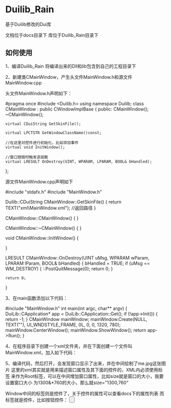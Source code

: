 # Duilib_Rain


基于Duilib修改的Dui库

文档位于docs目录下
库位于Duilib_Rain目录下




## 如何使用
1、编译Duilib_Rain
将编译出来的Dll和lib包含到自己的工程目录下


2、新建类CMainWindow，产生头文件MainWindow.h和源文件MainWindow.cpp

头文件MainWindow.h声明如下：

#pragma once
#include <Duilib.h>
using namespace Duilib;
class CMainWindow : public CWindowImplBase
{
public:
	CMainWindow();
	~CMainWindow();

	virtual CDuiString GetSkinFile();

	virtual LPCTSTR GetWindowClassName()const;

    //在这里对控件进行初始化，比如添加事件
	virtual void InitWindow();

    //窗口销毁时触发该函数
	virtual LRESULT OnDestroy(UINT, WPARAM, LPARAM, BOOL& bHandled);
};

源文件MainWindow.cpp声明如下

#include "stdafx.h"
#include "MainWindow.h"

Duilib::CDuiString CMainWindow::GetSkinFile()
{
	return TEXT("xml\\MainWindow.xml");         //返回路径
}

CMainWindow::CMainWindow()
{
}

CMainWindow::~CMainWindow()
{
}

void CMainWindow::InitWindow()
{

}

LRESULT CMainWindow::OnDestroy(UINT uMsg, WPARAM wParam, LPARAM lParam, BOOL& bHandled)
{
	bHandled = TRUE;
	if (uMsg == WM_DESTROY)
	{
		::PostQuitMessage(0);
		return 0;
	}
	
	return 0;
}

3、在main函数添加以下代码：

#include "MainWindow.h"
int main(int argc, char** argv)
{
	DuiLib::CApplication* app = DuiLib::CApplication::Get();
	if (!app->Init())
	{
		return -1;
	}
	CMainWindow mainWindow;
	mainWindow.Create(NULL, TEXT(""), UI_WNDSTYLE_FRAME, 0L, 0, 0, 1320, 780);
	mainWindow.CenterWindow();
	mainWindow.ShowWindow();
	return app->Run();
}


4、在程序目录下创建一个xml文件夹，并在下面创建一个文件叫MainWindow.xml，加入如下代码：

<?xml version="1.0" encoding="UTF-8"?>
<Window size="1300,760" caption="0,0,0,30" sizebox="6,6,6,6">
    <VerticalLayout bkimage="me.jpg">
    </VerticalLayout>
</Window>


5、编译代码，然后打开，会发现窗口显示了出来，并在中间绘制了me.jpg这张图片
这里的xml其实就是用来描述窗口属性及其下面的控件的，XML内必须使用<Window>标签
来作为Root标签，可以在中间增加窗口属性，比如size就是窗口的大小，我要设置窗口大小
为1300&*760的大小，那么就size="1300,760"

Window中间的标签则是控件了，关于控件的属性可以查看docs下的属性列表
而标签就是控件，比如按钮控件：
<Button width="120" height="30"/>



